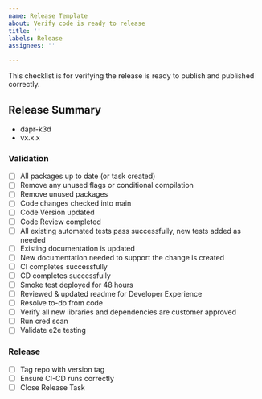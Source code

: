 ```yaml
---
name: Release Template
about: Verify code is ready to release
title: ''
labels: Release
assignees: ''

---
```


This checklist is for verifying the release is ready to publish and published correctly.

## Release Summary

- dapr-k3d
- vx.x.x

### Validation

- [ ] All packages up to date (or task created)
- [ ] Remove any unused flags or conditional compilation
- [ ] Remove unused packages
- [ ] Code changes checked into main
- [ ] Code Version updated
- [ ] Code Review completed
- [ ] All existing automated tests pass successfully, new tests added as needed
- [ ] Existing documentation is updated
- [ ] New documentation needed to support the change is created
- [ ] CI completes successfully
- [ ] CD completes successfully
- [ ] Smoke test deployed for 48 hours
- [ ] Reviewed & updated readme for Developer Experience
- [ ] Resolve to-do from code
- [ ] Verify all new libraries and dependencies are customer approved
- [ ] Run cred scan
- [ ] Validate e2e testing

### Release

- [ ] Tag repo with version tag
- [ ] Ensure CI-CD runs correctly
- [ ] Close Release Task
